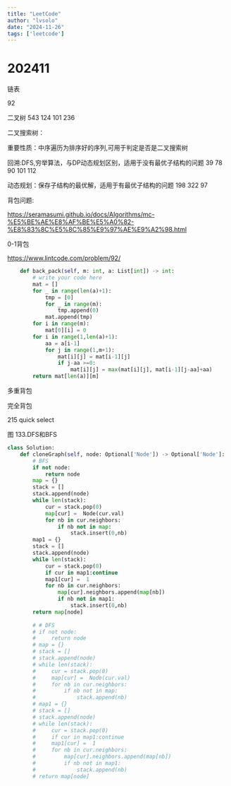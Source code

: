 ```yaml
---
title: "LeetCode"
author: "lvsolo"
date: "2024-11-26"
tags: ['leetcode']
---
```

# 202411

链表

92

二叉树
543 124 101 236

二叉搜索树：

重要性质：中序遍历为排序好的序列,可用于判定是否是二叉搜索树


回溯:DFS,穷举算法，与DP动态规划区别，适用于没有最优子结构的问题
39 78 90 101 112

动态规划：保存子结构的最优解，适用于有最优子结构的问题
198 322 97

背包问题:

https://seramasumi.github.io/docs/Algorithms/mc-%E5%BE%AE%E8%AF%BE%E5%A0%82-%E8%83%8C%E5%8C%85%E9%97%AE%E9%A2%98.html

0-1背包

https://www.lintcode.com/problem/92/

```python
    def back_pack(self, m: int, a: List[int]) -> int:
        # write your code here
        mat = []
        for _ in range(len(a)+1):
            tmp = [0]
            for _ in range(m):
                tmp.append(0)
            mat.append(tmp)
        for i in range(m):
            mat[0][i] = 0
        for i in range(1,len(a)+1):
            aa = a[i-1]
            for j in range(1,m+1):
                mat[i][j] = mat[i-1][j]
                if j-aa >=0:
                    mat[i][j] = max(mat[i][j], mat[i-1][j-aa]+aa)
        return mat[len(a)][m]
```

多重背包

完全背包

215 quick select

图
133.DFS和BFS

```python
class Solution:
    def cloneGraph(self, node: Optional['Node']) -> Optional['Node']:
        # BFS
        if not node:
            return node
        map = {}
        stack = []
        stack.append(node)
        while len(stack):
            cur = stack.pop(0)
            map[cur] =  Node(cur.val)
            for nb in cur.neighbors:
                if nb not in map:
                    stack.insert(0,nb)
        map1 = {}
        stack = []
        stack.append(node)
        while len(stack):
            cur = stack.pop(0)
            if cur in map1:continue
            map1[cur] =  1
            for nb in cur.neighbors:
                map[cur].neighbors.append(map[nb])
                if nb not in map1:
                    stack.insert(0,nb)
        return map[node]
    
        # # DFS
        # if not node:
        #     return node
        # map = {}
        # stack = []
        # stack.append(node)
        # while len(stack):
        #     cur = stack.pop(0)
        #     map[cur] =  Node(cur.val)
        #     for nb in cur.neighbors:
        #         if nb not in map:
        #             stack.append(nb)
        # map1 = {}
        # stack = []
        # stack.append(node)
        # while len(stack):
        #     cur = stack.pop(0)
        #     if cur in map1:continue
        #     map1[cur] =  1
        #     for nb in cur.neighbors:
        #         map[cur].neighbors.append(map[nb])
        #         if nb not in map1:
        #             stack.append(nb)
        # return map[node]
```
